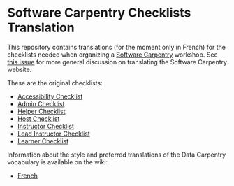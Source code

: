 # Software Carpentry Checklists Translation

This repository contains translations (for the moment only in French) for the checklists needed when organizing a [Software Carpentry](http://software-carpentry.org/) workshop. See [this issue](https://github.com/swcarpentry/website/issues/839) for more general discussion on translating the Software Carpentry website.

These are the original checklists:
- [Accessibility Checklist](https://github.com/swcarpentry/website/blob/gh-pages/pages/checklists_accessibility.html)
- [Admin Checklist](https://github.com/swcarpentry/website/blob/gh-pages/pages/checklists_admin.html)
- [Helper Checklist](https://github.com/swcarpentry/website/blob/gh-pages/pages/checklists_helper.html)
- [Host Checklist](https://github.com/swcarpentry/website/blob/gh-pages/pages/checklists_host.html)
- [Instructor Checklist](https://github.com/swcarpentry/website/blob/gh-pages/pages/checklists_instructor.html)
- [Lead Instructor Checklist](https://github.com/swcarpentry/website/blob/gh-pages/pages/checklists_lead.html)
- [Learner Checklist](https://github.com/swcarpentry/website/blob/gh-pages/pages/checklists_learner.html)

Information about the style and preferred translations of the Data Carpentry vocabulary is available on the wiki:

- [French](https://github.com/fmichonneau/datacarpentry-organization-translations/wiki/French)
